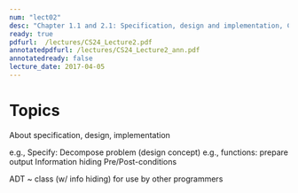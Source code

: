 ```yaml
---
num: "lect02"
desc: "Chapter 1.1 and 2.1: Specification, design and implementation, C++ classes and members"
ready: true
pdfurl:  /lectures/CS24_Lecture2.pdf
annotatedpdfurl: /lectures/CS24_Lecture2_ann.pdf
annotatedready: false
lecture_date: 2017-04-05
---
```


# Topics

About specification, design, implementation

e.g., Specify:
Decompose problem (design concept)
	e.g., functions: prepare output	
	Information hiding
	Pre/Post-conditions 

ADT ~ class (w/ info hiding) for use by other programmers


